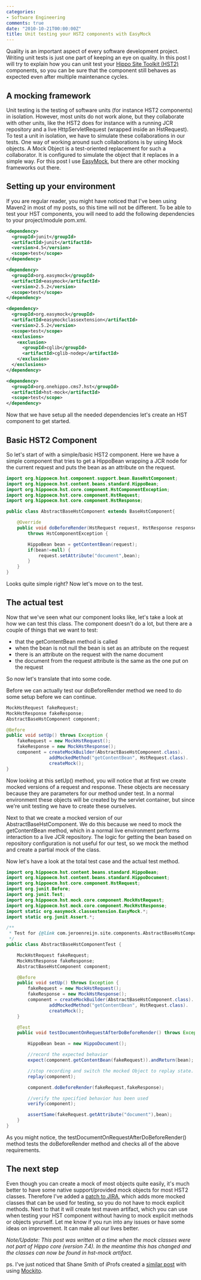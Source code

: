 ```yaml
---
categories:
- Software Engineering
comments: true
date: "2010-10-21T00:00:00Z"
title: Unit testing your HST2 components with EasyMock
---
```


Quality is an important aspect of every software development project. Writing unit tests is just one part of keeping an eye on quality. In this post I will try to explain how you can unit test your <a href="http://www.onehippo.org/site-toolkit/index.html">Hippo Site Toolkit (HST2)</a> components, so you can be sure that the component still behaves as expected even after multiple maintenance cycles.

## A mocking framework
Unit testing is the testing of software units (for instance HST2 components) in isolation. However, most units do not work alone, but they collaborate with other units, like the HST2 does for instance with a running JCR repository and a live HttpServletRequest (wrapped inside an HstRequest). To test a unit in isolation, we have to simulate these collaborations in our tests.
One way of working around such collaborations is by using Mock objects. A Mock Object is a test-oriented replacement for such a collaborator. It is configured to simulate the object that it replaces in a simple way. For this post I use <a href="http://www.easymock.org/">EasyMock</a>, but there are other mocking frameworks out there.

## Setting up your environment
If you are regular reader, you might have noticed that I've been using Maven2 in most of my posts, so this time will not be different. To be able to test your HST components, you will need to add the following dependencies to your project/module pom.xml.

``` xml
<dependency>
  <groupId>junit</groupId>
  <artifactId>junit</artifactId>
  <version>4.5</version>
  <scope>test</scope>
</dependency>

<dependency>
  <groupId>org.easymock</groupId>
  <artifactId>easymock</artifactId>
  <version>2.5.2</version>
  <scope>test</scope>
</dependency>

<dependency>
  <groupId>org.easymock</groupId>
  <artifactId>easymockclassextension</artifactId>
  <version>2.5.2</version>
  <scope>test</scope>
  <exclusions>
    <exclusion>
      <groupId>cglib</groupId>
      <artifactId>cglib-nodep</artifactId>
    </exclusion>
  </exclusions>
</dependency>

<dependency>
  <groupId>org.onehippo.cms7.hst</groupId>
  <artifactId>hst-mock</artifactId>
  <scope>test</scope>
</dependency>
```
Now that we have setup all the needed dependencies let's create an HST component to get started.

## Basic HST2 Component
So let's start of with a simple/basic HST2 component. Here we have a simple component that tries to get a HippoBean wrapping a JCR node for the current request and puts the bean as an attribute on the request.

```java
import org.hippoecm.hst.component.support.bean.BaseHstComponent;
import org.hippoecm.hst.content.beans.standard.HippoBean;
import org.hippoecm.hst.core.component.HstComponentException;
import org.hippoecm.hst.core.component.HstRequest;
import org.hippoecm.hst.core.component.HstResponse;

public class AbstractBaseHstComponent extends BaseHstComponent{

    @Override
    public void doBeforeRender(HstRequest request, HstResponse response)
        throws HstComponentException {

        HippoBean bean = getContentBean(request);
        if(bean!=null) {
            request.setAttribute("document",bean);
        }
    }
}
```
Looks quite simple right? Now let's move on to the test.

## The actual test
Now that we've seen what our component looks like, let's take a look at how we can test this class. The component doesn't do a lot, but there are a couple of things that we want to test:

<ul><li>that the getContentBean method is called</li><li>when the bean is not null the bean is set as an attribute on the request</li><li>there is an attribute on the request with the name document</li><li>the document from the request attribute is the same as the one put on the request</li></ul>
So now let's translate that into some code.

Before we can actually test our doBeforeRender method we need to do some setup before we can continue.

```java
MockHstRequest fakeRequest;
MockHstResponse fakeResponse;
AbstractBaseHstComponent component;

@Before
public void setUp() throws Exception {
    fakeRequest = new MockHstRequest();
    fakeResponse = new MockHstResponse();
    component = createMockBuilder(AbstractBaseHstComponent.class).
                addMockedMethod("getContentBean", HstRequest.class).
                createMock();
}
```
Now looking at this setUp() method, you will notice that at first we create mocked versions of a request and response. These objects are necessary because they are parameters for our method under test. In a normal environment these objects will be created by the servlet container, but since we're unit testing we have to create these ourselves.  

Next to that we create a mocked version of our AbstractBaseHstComponent. We do this because we need to mock the getContentBean method, which in a normal live environment performs interaction to a live JCR repository. The logic for getting the bean based on repository configuration is not useful for our test, so we mock the method and create a partial mock of the class.

Now let's have a look at the total test case and the actual test method.

``` java
import org.hippoecm.hst.content.beans.standard.HippoBean;
import org.hippoecm.hst.content.beans.standard.HippoDocument;
import org.hippoecm.hst.core.component.HstRequest;
import org.junit.Before;
import org.junit.Test;
import org.hippoecm.hst.mock.core.component.MockHstRequest;
import org.hippoecm.hst.mock.core.component.MockHstResponse;
import static org.easymock.classextension.EasyMock.*;
import static org.junit.Assert.*;

/**
 * Test for {@link com.jeroenreijn.site.components.AbstractBaseHstComponent}
 */
public class AbstractBaseHstComponentTest {

    MockHstRequest fakeRequest;
    MockHstResponse fakeResponse;
    AbstractBaseHstComponent component;

    @Before
    public void setUp() throws Exception {
        fakeRequest = new MockHstRequest();
        fakeResponse = new MockHstResponse();
        component = createMockBuilder(AbstractBaseHstComponent.class).
                addMockedMethod("getContentBean", HstRequest.class).
                createMock();
    }

    @Test
    public void testDocumentOnRequestAfterDoBeforeRender() throws Exception {

        HippoBean bean = new HippoDocument();

        //record the expected behavior
        expect(component.getContentBean(fakeRequest)).andReturn(bean);

        //stop recording and switch the mocked Object to replay state.
        replay(component);

        component.doBeforeRender(fakeRequest,fakeResponse);

        //verify the specified behavior has been used
        verify(component);

        assertSame(fakeRequest.getAttribute("document"),bean);
    }
}
```
As you might notice, the testDocumentOnRequestAfterDoBeforeRender() method tests the doBeforeRender method and checks all of the above requirements.

## The next step
Even though you can create a mock of most objects quite easily, it's much better to have some native support/provided mock objects for most HST2 classes. Therefore I've added a <a href="https://issues.onehippo.com/browse/HSTTWO-1257">patch to JIRA</a>, which adds more mocked classes that can be used for testing, so you do not have to mock explicit methods. Next to that it will create test maven artifact, which you can use when testing your HST component without having to mock explicit methods or objects yourself.
Let me know if you run into any issues or have some ideas on improvement. It can make all our lives better.

<i>Note/Update: This post was written at a time when the mock  classes were not part of Hippo core (version 7.4). In the meantime this has changed  and the classes can now be found in hst-mock artifact.</i>


ps. I've just noticed that Shane Smith of iProfs created a <a href="http://blog.iprofs.nl/2010/10/19/hst-and-mockito-sitting-on-a-tree/">similar post</a> with using <a href="http://mockito.org/">Mockito</a>.
